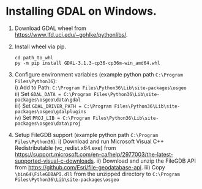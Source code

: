 # Installing GDAL on Windows.
1. Download GDAL wheel from https://www.lfd.uci.edu/~gohlke/pythonlibs/.
2. Install wheel via pip.  
    ```
    cd path_to_whl
    py -m pip install GDAL-3.1.3-cp36-cp36m-win_amd64.whl
    ```
3. Configure environment variables (example python path `C:\Program Files\Python36`):  
i) Add to Path: `C:\Program Files\Python36\Lib\site-packages\osgeo`  
ii) Set `GDAL_DATA = C:\Program Files\Python36\Lib\site-packages\osgeo\data\gdal`  
iii) Set `GDAL_DRIVER_PATH = C:\Program Files\Python36\Lib\site-packages\osgeo\gdalplugins`  
iv) Set `PROJ_LIB = C:\Program Files\Python36\Lib\site-packages\osgeo\data\proj`

4. Setup FileGDB support (example python path `C:\Program Files\Python36`):
i) Download and run Microsoft Visual C++ Redistributable (vc_redist.x64.exe) from https://support.microsoft.com/en-ca/help/2977003/the-latest-supported-visual-c-downloads.
ii) Download and unzip the FileGDB API from https://github.com/Esri/file-geodatabase-api.
iii) Copy `\bin64\FileGDBAPI.dll` from the unzipped directory to `C:\Program Files\Python36\Lib\site-packages\osgeo`
